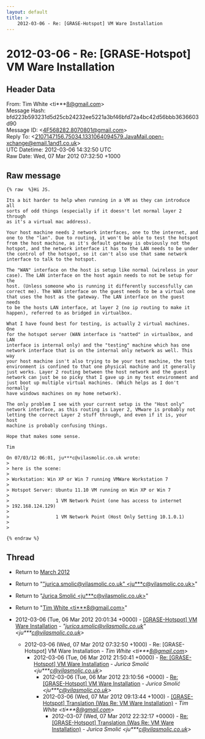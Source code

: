 ```yaml
---
layout: default
title: >
    2012-03-06 - Re: [GRASE-Hotspot] VM Ware Installation
---
```


# 2012-03-06 - Re: [GRASE-Hotspot] VM Ware Installation

## Header Data

From: Tim White \<ti***8@gmail.com\><br>
Message Hash: bfd223b593231d5d25cb24232ee5221a3bf46bfd72a4bc42d56bbb3636603d90<br>
Message ID: \<4F568282.8070801@gmail.com\><br>
Reply To: \<2107147156.75034.1331064094579.JavaMail.open-xchange@email.1and1.co.uk\><br>
UTC Datetime: 2012-03-06 14:32:50 UTC<br>
Raw Date: Wed, 07 Mar 2012 07:32:50 +1000<br>

## Raw message

```
{% raw  %}Hi JS.

Its a bit harder to help when running in a VM as they can introduce all 
sorts of odd things (especially if it doesn't let normal layer 2 through 
as it's a virtual mac address).

Your host machine needs 2 network interfaces, one to the internet, and 
one to the "lan". Due to routing, it won't be able to test the hotspot 
from the host machine, as it's default gateway is obviously not the 
hotspot, and the network interface it has to the LAN needs to be under 
the control of the hotspot, so it can't also use that same network 
interface to talk to the hotspot.

The "WAN" interface on the host is setup like normal (wireless in your 
case). The LAN interface on the host again needs to not be setup for the 
host. (Unless someone who is running it differently successfully can 
correct me). The WAN interface on the guest needs to be a virtual one 
that uses the host as the gateway. The LAN interface on the guest needs 
to be the hosts LAN interface, at layer 2 (no ip routing to make it 
happen), referred to as bridged in virtualbox.

What I have found best for testing, is actually 2 virtual machines. One 
for the hotspot server (WAN interface is "natted" in virtualbox, and LAN 
interface is internal only) and the "testing" machine which has one 
network interface that is on the internal only network as well. This way 
your host machine isn't also trying to be your test machine, the test 
environment is confined to that one physical machine and it generally 
just works. Layer 2 routing between the host network and the guest 
network can just be so picky that I gave up in my test environment and 
just boot up multiple virtual machines. (Which helps as I don't normally 
have windows machines on my home network).

The only problem I see with your current setup is the "Host only" 
network interface, as this routing is Layer 2, VMware is probably not 
letting the correct Layer 2 stuff through, and even if it is, your host 
machine is probably confusing things.

Hope that makes some sense.

Tim

On 07/03/12 06:01, ju***c@vilasmolic.co.uk wrote:
>
> here is the scene:
>
> Workstation: Win XP or Win 7 running VMWare Workstation 7
>
> Hotspot Server: Ubuntu 11.10 VM running on Win XP or Win 7
>
>                 1 VM Network Point (one has access to internet 
> 192.168.124.129)
>
>                 1 VM Network Point (Host Only Setting 10.1.0.1)
>
>

{% endraw %}
```

## Thread

+ Return to [March 2012](/archive/2012/03)

+ Return to "["jurica.smolic@vilasmolic.co.uk" <ju***c<span>@</span>vilasmolic.co.uk>](/authors/ju___c_at_vilasmolic_co_uk)"
+ Return to "[Jurica Smolić <ju***c<span>@</span>vilasmolic.co.uk>](/authors/ju___c_at_vilasmolic_co_uk)"
+ Return to "[Tim White <ti***8<span>@</span>gmail.com>](/authors/ti___8_at_gmail_com)"

+ 2012-03-06 (Tue, 06 Mar 2012 20:01:34 +0000) - [[GRASE-Hotspot] VM Ware Installation](/archive/2012/03/93059d87de6f7ca8e7b73fad266b40d9652c231d28e34ac00ac575a80132fa4f) - _"jurica.smolic@vilasmolic.co.uk" \<ju***c@vilasmolic.co.uk\>_
  + 2012-03-06 (Wed, 07 Mar 2012 07:32:50 +1000) - Re: [GRASE-Hotspot] VM Ware Installation - _Tim White \<ti***8@gmail.com\>_
    + 2012-03-06 (Tue, 06 Mar 2012 21:50:41 +0000) - [Re: [GRASE-Hotspot] VM Ware Installation](/archive/2012/03/90e3dea8779e32c700d0f0058d0c1f6e69b41875d425c1550f05a08e8b57982c) - _Jurica Smolić \<ju***c@vilasmolic.co.uk\>_
      + 2012-03-06 (Tue, 06 Mar 2012 23:10:56 +0000) - [Re: [GRASE-Hotspot] VM Ware Installation](/archive/2012/03/5d7e362e8e437e8a3d4a9b806c537f530042102ea9bbbf22cd7cd1b137d7be9e) - _Jurica Smolić \<ju***c@vilasmolic.co.uk\>_
      + 2012-03-06 (Wed, 07 Mar 2012 09:13:44 +1000) - [[GRASE-Hotspot] Translation (Was Re:  VM Ware Installation)](/archive/2012/03/808e6c1122d3951ac184296068025f24d9685eede526ee23b9f9cd4afb58b7ff) - _Tim White \<ti***8@gmail.com\>_
        + 2012-03-07 (Wed, 07 Mar 2012 22:32:17 +0000) - [Re: [GRASE-Hotspot] Translation (Was Re:  VM Ware Installation)](/archive/2012/03/3c37762cb51ea9c14fff1e5b8720111065782252de986e6693fb37089ce77caa) - _Jurica Smolić \<ju***c@vilasmolic.co.uk\>_

